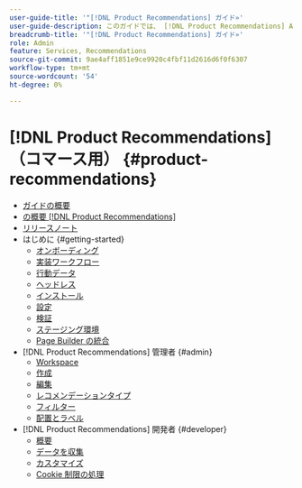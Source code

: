 ```yaml
---
user-guide-title: '"[!DNL Product Recommendations] ガイド»'
user-guide-description: このガイドでは、 [!DNL Product Recommendations] Adobe Commerceから
breadcrumb-title: '"[!DNL Product Recommendations] ガイド»'
role: Admin
feature: Services, Recommendations
source-git-commit: 9ae4aff1851e9ce9920c4fbf11d2616d6f0f6307
workflow-type: tm+mt
source-wordcount: '54'
ht-degree: 0%

---
```


# [!DNL Product Recommendations] （コマース用） {#product-recommendations}

- [ガイドの概要](guide-overview.md)
- [の概要 [!DNL Product Recommendations]](overview.md)
- [リリースノート](release-notes.md)
- はじめに {#getting-started}
   - [オンボーディング](onboarding.md)
   - [実装ワークフロー](implementation-workflow.md)
   - [行動データ](behavioral-data.md)
   - [ヘッドレス](headless.md)
   - [インストール](install-configure.md)
   - [設定](settings.md)
   - [検証](verify.md)
   - [ステージング環境](staging-environment.md)
   - [Page Builder の統合](page-builder.md)
- [!DNL Product Recommendations] 管理者 {#admin}
   - [Workspace](workspace.md)
   - [作成](create.md)
   - [編集](edit.md)
   - [レコメンデーションタイプ](type.md)
   - [フィルター](filters.md)
   - [配置とラベル](placement.md)
- [!DNL Product Recommendations] 開発者 {#developer}
   - [概要](development-overview.md)
   - [データを収集](events.md)
   - [カスタマイズ](customize.md)
   - [Cookie 制限の処理](setting-cookie.md)
